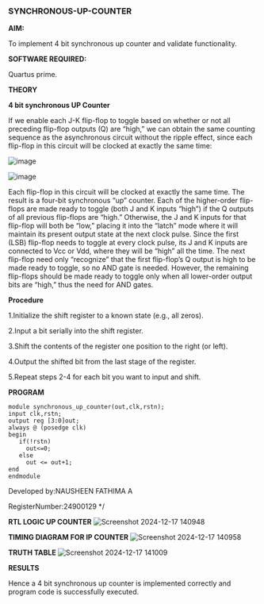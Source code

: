 ### SYNCHRONOUS-UP-COUNTER

**AIM:**

To implement 4 bit synchronous up counter and validate functionality.

**SOFTWARE REQUIRED:**

Quartus prime.

**THEORY**

**4 bit synchronous UP Counter**

If we enable each J-K flip-flop to toggle based on whether or not all preceding flip-flop outputs (Q) are “high,” we can obtain the same counting sequence as the asynchronous circuit without the ripple effect, since each flip-flop in this circuit will be clocked at exactly the same time:

![image](https://github.com/naavaneetha/SYNCHRONOUS-UP-COUNTER/assets/154305477/d5db3fa0-e413-404c-b80e-b2f39d82e7e8)


![image](https://github.com/naavaneetha/SYNCHRONOUS-UP-COUNTER/assets/154305477/52cb61eb-d04b-442d-810c-31185a68410b)

Each flip-flop in this circuit will be clocked at exactly the same time.
The result is a four-bit synchronous “up” counter. Each of the higher-order flip-flops are made ready to toggle (both J and K inputs “high”) if the Q outputs of all previous flip-flops are “high.”
Otherwise, the J and K inputs for that flip-flop will both be “low,” placing it into the “latch” mode where it will maintain its present output state at the next clock pulse.
Since the first (LSB) flip-flop needs to toggle at every clock pulse, its J and K inputs are connected to Vcc or Vdd, where they will be “high” all the time.
The next flip-flop need only “recognize” that the first flip-flop’s Q output is high to be made ready to toggle, so no AND gate is needed.
However, the remaining flip-flops should be made ready to toggle only when all lower-order output bits are “high,” thus the need for AND gates.

**Procedure**

1.Initialize the shift register to a known state (e.g., all zeros).

2.Input a bit serially into the shift register.

3.Shift the contents of the register one position to the right (or left).

4.Output the shifted bit from the last stage of the register.

5.Repeat steps 2-4 for each bit you want to input and shift.


**PROGRAM**

```
module synchronous_up_counter(out,clk,rstn);
input clk,rstn;
output reg [3:0]out;
always @ (posedge clk)
begin
   if(!rstn)
     out<=0;
   else 
     out <= out+1;
end
endmodule
```

Developed by:NAUSHEEN FATHIMA A

RegisterNumber:24900129
*/

**RTL LOGIC UP COUNTER**
![Screenshot 2024-12-17 140948](https://github.com/user-attachments/assets/d2c92920-ffee-4e74-8605-bbbab8906c2a)

**TIMING DIAGRAM FOR IP COUNTER**
![Screenshot 2024-12-17 140958](https://github.com/user-attachments/assets/aaf8a2f5-e821-4353-bd22-72400bd8cdba)

**TRUTH TABLE**
![Screenshot 2024-12-17 141009](https://github.com/user-attachments/assets/9e7c836c-9b44-4f62-bfc8-f8f03c81fdb5)

**RESULTS**

 Hence a 4 bit synchronous up counter is implemented correctly and program code is successfully executed.
